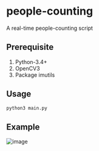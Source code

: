 # people-counting
A real-time people-counting script

## Prerequisite ##

1. Python-3.4+
2. OpenCV3
3. Package imutils

## Usage ##

``` sh
python3 main.py
```

## Example ##

![image](https://github.com/cookedsteak/people-counting/blob/master/example.gif)